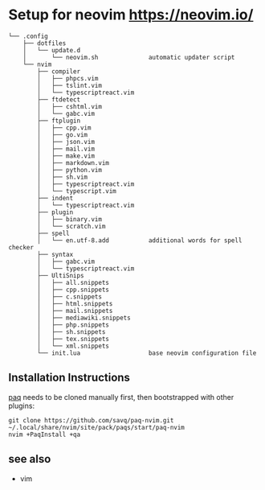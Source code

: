 # Setup for neovim <https://neovim.io/>

    └── .config
        ├── dotfiles
        │   └── update.d
        │       └── neovim.sh              automatic updater script
        └── nvim
            ├── compiler
            │   ├── phpcs.vim
            │   ├── tslint.vim
            │   └── typescriptreact.vim
            ├── ftdetect
            │   ├── cshtml.vim
            │   └── gabc.vim
            ├── ftplugin
            │   ├── cpp.vim
            │   ├── go.vim
            │   ├── json.vim
            │   ├── mail.vim
            │   ├── make.vim
            │   ├── markdown.vim
            │   ├── python.vim
            │   ├── sh.vim
            │   ├── typescriptreact.vim
            │   └── typescript.vim
            ├── indent
            │   └── typescriptreact.vim
            ├── plugin
            │   ├── binary.vim
            │   └── scratch.vim
            ├── spell
            │   └── en.utf-8.add           additional words for spell checker
            ├── syntax
            │   ├── gabc.vim
            │   └── typescriptreact.vim
            ├── UltiSnips
            │   ├── all.snippets
            │   ├── cpp.snippets
            │   ├── c.snippets
            │   ├── html.snippets
            │   ├── mail.snippets
            │   ├── mediawiki.snippets
            │   ├── php.snippets
            │   ├── sh.snippets
            │   ├── tex.snippets
            │   └── xml.snippets
            └── init.lua                   base neovim configuration file

## Installation Instructions

[paq](https://github.com/savq/paq-nvim) needs to be cloned manually first, then bootstrapped with other plugins:

    git clone https://github.com/savq/paq-nvim.git ~/.local/share/nvim/site/pack/paqs/start/paq-nvim
    nvim +PaqInstall +qa

## see also

* vim

